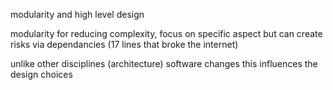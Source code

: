 modularity and high level design

modularity for reducing complexity, focus on specific aspect
but can create risks via dependancies (17 lines that broke the internet)

unlike other disciplines (architecture) software changes this influences the design choices